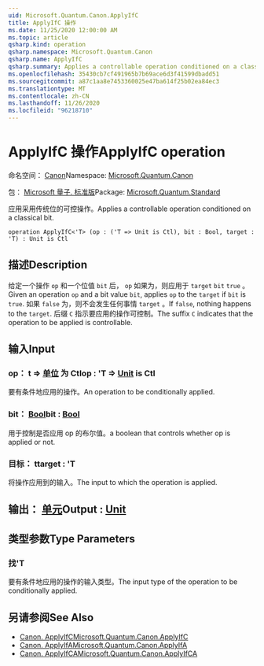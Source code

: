 ```yaml
---
uid: Microsoft.Quantum.Canon.ApplyIfC
title: ApplyIfC 操作
ms.date: 11/25/2020 12:00:00 AM
ms.topic: article
qsharp.kind: operation
qsharp.namespace: Microsoft.Quantum.Canon
qsharp.name: ApplyIfC
qsharp.summary: Applies a controllable operation conditioned on a classical bit.
ms.openlocfilehash: 35430cb7cf491965b7b69ace6d3f41599dbadd51
ms.sourcegitcommit: a87c1aa8e7453360025e47ba614f25b02ea84ec3
ms.translationtype: MT
ms.contentlocale: zh-CN
ms.lasthandoff: 11/26/2020
ms.locfileid: "96218710"
---
```

# <a name="applyifc-operation"></a><span data-ttu-id="1cbbb-102">ApplyIfC 操作</span><span class="sxs-lookup"><span data-stu-id="1cbbb-102">ApplyIfC operation</span></span>

<span data-ttu-id="1cbbb-103">命名空间： [Canon](xref:Microsoft.Quantum.Canon)</span><span class="sxs-lookup"><span data-stu-id="1cbbb-103">Namespace: [Microsoft.Quantum.Canon](xref:Microsoft.Quantum.Canon)</span></span>

<span data-ttu-id="1cbbb-104">包： [Microsoft 量子. 标准版](https://nuget.org/packages/Microsoft.Quantum.Standard)</span><span class="sxs-lookup"><span data-stu-id="1cbbb-104">Package: [Microsoft.Quantum.Standard](https://nuget.org/packages/Microsoft.Quantum.Standard)</span></span>


<span data-ttu-id="1cbbb-105">应用采用传统位的可控操作。</span><span class="sxs-lookup"><span data-stu-id="1cbbb-105">Applies a controllable operation conditioned on a classical bit.</span></span>

```qsharp
operation ApplyIfC<'T> (op : ('T => Unit is Ctl), bit : Bool, target : 'T) : Unit is Ctl
```


## <a name="description"></a><span data-ttu-id="1cbbb-106">描述</span><span class="sxs-lookup"><span data-stu-id="1cbbb-106">Description</span></span>

<span data-ttu-id="1cbbb-107">给定一个操作 `op` 和一个位值 `bit` 后， `op` 如果为，则应用于 `target` `bit` `true` 。</span><span class="sxs-lookup"><span data-stu-id="1cbbb-107">Given an operation `op` and a bit value `bit`, applies `op` to the `target` if `bit` is `true`.</span></span> <span data-ttu-id="1cbbb-108">如果 `false` 为，则不会发生任何事情 `target` 。</span><span class="sxs-lookup"><span data-stu-id="1cbbb-108">If `false`, nothing happens to the `target`.</span></span>
<span data-ttu-id="1cbbb-109">后缀 `C` 指示要应用的操作可控制。</span><span class="sxs-lookup"><span data-stu-id="1cbbb-109">The suffix `C` indicates that the operation to be applied is controllable.</span></span>

## <a name="input"></a><span data-ttu-id="1cbbb-110">输入</span><span class="sxs-lookup"><span data-stu-id="1cbbb-110">Input</span></span>

### <a name="op--t--unit--is-ctl"></a><span data-ttu-id="1cbbb-111">op： t => [单位](xref:microsoft.quantum.lang-ref.unit)  为 Ctl</span><span class="sxs-lookup"><span data-stu-id="1cbbb-111">op : 'T => [Unit](xref:microsoft.quantum.lang-ref.unit)  is Ctl</span></span>

<span data-ttu-id="1cbbb-112">要有条件地应用的操作。</span><span class="sxs-lookup"><span data-stu-id="1cbbb-112">An operation to be conditionally applied.</span></span>


### <a name="bit--bool"></a><span data-ttu-id="1cbbb-113">bit： [Bool](xref:microsoft.quantum.lang-ref.bool)</span><span class="sxs-lookup"><span data-stu-id="1cbbb-113">bit : [Bool](xref:microsoft.quantum.lang-ref.bool)</span></span>

<span data-ttu-id="1cbbb-114">用于控制是否应用 op 的布尔值。</span><span class="sxs-lookup"><span data-stu-id="1cbbb-114">a boolean that controls whether op is applied or not.</span></span>


### <a name="target--t"></a><span data-ttu-id="1cbbb-115">目标： t</span><span class="sxs-lookup"><span data-stu-id="1cbbb-115">target : 'T</span></span>

<span data-ttu-id="1cbbb-116">将操作应用到的输入。</span><span class="sxs-lookup"><span data-stu-id="1cbbb-116">The input to which the operation is applied.</span></span>



## <a name="output--unit"></a><span data-ttu-id="1cbbb-117">输出： [单元](xref:microsoft.quantum.lang-ref.unit)</span><span class="sxs-lookup"><span data-stu-id="1cbbb-117">Output : [Unit](xref:microsoft.quantum.lang-ref.unit)</span></span>



## <a name="type-parameters"></a><span data-ttu-id="1cbbb-118">类型参数</span><span class="sxs-lookup"><span data-stu-id="1cbbb-118">Type Parameters</span></span>

### <a name="t"></a><span data-ttu-id="1cbbb-119">找</span><span class="sxs-lookup"><span data-stu-id="1cbbb-119">'T</span></span>

<span data-ttu-id="1cbbb-120">要有条件地应用的操作的输入类型。</span><span class="sxs-lookup"><span data-stu-id="1cbbb-120">The input type of the operation to be conditionally applied.</span></span>

## <a name="see-also"></a><span data-ttu-id="1cbbb-121">另请参阅</span><span class="sxs-lookup"><span data-stu-id="1cbbb-121">See Also</span></span>

- [<span data-ttu-id="1cbbb-122">Canon. ApplyIfC</span><span class="sxs-lookup"><span data-stu-id="1cbbb-122">Microsoft.Quantum.Canon.ApplyIfC</span></span>](xref:Microsoft.Quantum.Canon.ApplyIfC)
- [<span data-ttu-id="1cbbb-123">Canon. ApplyIfA</span><span class="sxs-lookup"><span data-stu-id="1cbbb-123">Microsoft.Quantum.Canon.ApplyIfA</span></span>](xref:Microsoft.Quantum.Canon.ApplyIfA)
- [<span data-ttu-id="1cbbb-124">Canon. ApplyIfCA</span><span class="sxs-lookup"><span data-stu-id="1cbbb-124">Microsoft.Quantum.Canon.ApplyIfCA</span></span>](xref:Microsoft.Quantum.Canon.ApplyIfCA)